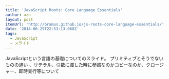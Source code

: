 ```yaml
---
title: 'JavaScript Roots: Core Language Essentials'
author: azu
layout: post
itemUrl: 'http://bramus.github.io/js-roots-core-language-essentials/'
date: '2014-06-29T22:53:13.068Z'
tags:
  - JavaScript
  - スライド
---
```

JavaScriptという言語の基礎についてのスライド。
プリミティブとそうでないものの違い
、リテラル、引数に渡した時に参照なのかコピーなのか、クロージャー、即時実行等について
